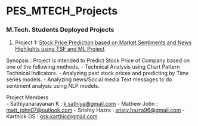 # PES_MTECH_Projects
### M.Tech. Students Deployed Projects

1. Project 1: [Stock Price Prediction based on Market Sentiments and News Highlights using TSF and ML Project](https://kktestdemo.herokuapp.com/)

 Synopsis : 
  Project is intended to Predict Stock Price of  Company  based on one of the following methods,
    - Technical Analysis using Chart Pattern Technical Indicators.
    - Analyzing past stock prices and predicting by Time series models.
    - Analyzing news/Social media Text messages to do sentiment analysis using NLP models.

   Project Members  
      - Sathiyanarayanan K : k.sathiya@gmail.com
      - Mathew John : matt_john07@outlook.com
      - Srishty Hazra : sristy.hazra96@gmail.com
      - Karthick GS : gsk.karthic@gmail.com
